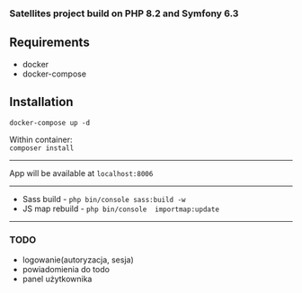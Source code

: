 ### Satellites project build on PHP 8.2 and Symfony 6.3

## Requirements
- docker
- docker-compose

## Installation

`docker-compose up -d`

Within container:  
`composer install`

---

App will be available at `localhost:8006`



---

- Sass build - `php bin/console sass:build -w`
- JS map rebuild - `php bin/console  importmap:update`

---
### TODO
- logowanie(autoryzacja, sesja)
- powiadomienia do todo
- panel użytkownika
